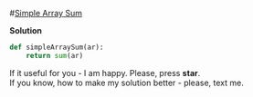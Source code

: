 #[Simple Array Sum](https://www.hackerrank.com/challenges/simple-array-sum/problem)

**Solution**
<br>
```python
def simpleArraySum(ar):
    return sum(ar)
```

If it useful for you - I am happy. Please, press **star**.
<br>
If you know, how to make my solution better - please, text me.
